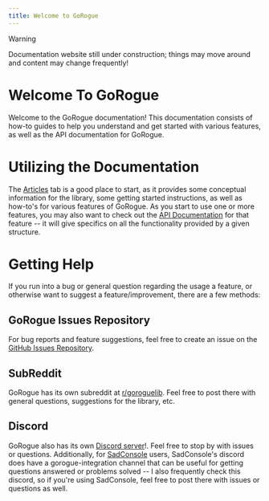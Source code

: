 ```yaml
---
title: Welcome to GoRogue
---
```


>[!WARNING]
>Documentation website still under construction; things may move around and content may change frequently!
# Welcome To GoRogue
Welcome to the GoRogue documentation!  This documentation consists of how-to guides to help you understand and get started with various features, as well as the API documentation for GoRogue.

# Utilizing the Documentation
The [Articles](~/articles/intro.md) tab is a good place to start, as it provides some conceptual information for the library, some getting started instructions, as well as how-to's for various features of GoRogue.  As you start to use one or more features, you may also want to check out the [API Documentation](~/api/index.md) for that feature -- it will give specifics on all the functionality provided by a given structure.

# Getting Help
If you run into a bug or general question regarding the usage a feature, or otherwise want to suggest a feature/improvement, there are a few methods:

## GoRogue Issues Repository
For bug reports and feature suggestions, feel free to create an issue on the [GitHub Issues Repository](https://github.com/Chris3606/GoRogue/issues).

## SubReddit
GoRogue has its own subreddit at [r/goroguelib](https://www.reddit.com/r/goroguelib).  Feel free to post there with general questions, suggestions for the library, etc.

## Discord
GoRogue also has its own [Discord server](https://discord.gg/fxj5kPq)!. Feel free to stop by with issues or questions.  Additionally, for [SadConsole](https://github.com/SadConsole/SadConsole/) users, SadConsole's discord does have a gorogue-integration channel that can be useful for getting questions answered or problems solved -- I also frequently check this discord, so if you're using SadConsole, feel free to post there with issues or questions as well.
